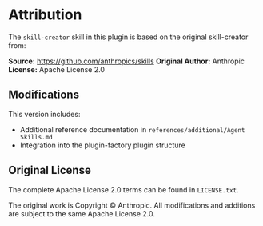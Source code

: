 # Attribution

The `skill-creator` skill in this plugin is based on the original skill-creator from:

**Source:** https://github.com/anthropics/skills
**Original Author:** Anthropic
**License:** Apache License 2.0

## Modifications

This version includes:
- Additional reference documentation in `references/additional/Agent Skills.md`
- Integration into the plugin-factory plugin structure

## Original License

The complete Apache License 2.0 terms can be found in `LICENSE.txt`.

The original work is Copyright © Anthropic. All modifications and additions are subject to the same Apache License 2.0.
